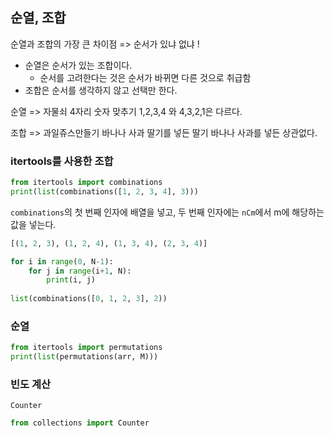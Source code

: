 ## 순열, 조합

순열과 조합의 가장 큰 차이점 => 순서가 있냐 없냐 !

* 순열은 순서가 있는 조합이다.
  * 순서를 고려한다는 것은 순서가 바뀌면 다른 것으로 취급함
* 조합은 순서를 생각하지 않고 선택만 한다.

순열 => 자물쇠 4자리 숫자 맞추기 1,2,3,4 와 4,3,2,1은 다르다.

조합 => 과일쥬스만들기 바나나 사과 딸기를 넣든 딸기 바나나 사과를 넣든 상관없다.

### itertools를 사용한 조합

```python
from itertools import combinations
print(list(combinations([1, 2, 3, 4], 3)))
```

`combinations`의 첫 번째 인자에 배열을 넣고, 두 번째 인자에는 `nCm`에서 m에 해당하는 값을 넣는다.

```python
[(1, 2, 3), (1, 2, 4), (1, 3, 4), (2, 3, 4)]
```



```python
for i in range(0, N-1):
    for j in range(i+1, N):
        print(i, j)
        
list(combinations([0, 1, 2, 3], 2))
```

### 순열

```python
from itertools import permutations
print(list(permutations(arr, M)))
```

### 빈도 계산

`Counter`

```python
from collections import Counter
```

